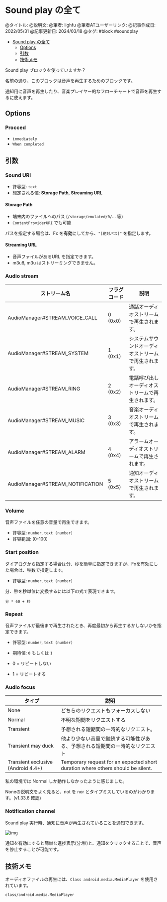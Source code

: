 # Sound play の全て

@タイトル: 
@説明文: 
@筆者: lighfu
@筆者ATユーザーリンク: 
@記事作成日: 2022/05/31
@記事更新日: 2024/03/18
@タグ: #block #soundplay

<ul>
    <li><a href="#sound-play-の全て">Sound play の全て</a>
        <ul>
            <li><a href="#options">Options</a></li>
            <li><a href="#引数">引数</a></li>
            <li><a href="#技術メモ">技術メモ</a></li>
        </ul>
    </li>
</ul>

<p>Sound play ブロックを使っていますか？</p>
<p>名前の通り、このブロックは音声を再生するためのブロックです。</p>
<p>通知用に音声を再生したり、音楽プレイヤー的なフローチャートで音声を再生するに使えます。</p>
<h2 id="options">Options</h2>
<h3 id="procced">Procced</h3>
<ul>
    <li><code>immediately</code></li>
    <li><code>When completed</code></li>
</ul>
<h2 id="引数">引数</h2>
<h3 id="sound-uri">Sound URI</h3>
<ul>
    <li>許容型: <code>text</code></li>
    <li>想定される値: <strong>Storage Path</strong>, <strong>Streaming URL</strong></li>
</ul>
<h4 id="storage-path">Storage Path</h4>
<ul>
    <li>端末内のファイルへのパス (<code>/storage/emulated/0/</code>… 等)</li>
    <li><code>ContentProviderURI</code> でも可能</li>
</ul>
<p>パスを指定する場合は、Fx を<strong>有効</strong>にしてから、<code>"[絶対パス]"</code> を指定します。</p>
<h4 id="streaming-url">Streaming URL</h4>
<ul>
    <li>音声ファイルがあるURL を指定できます。</li>
    <li>m3u8, m3u はストリーミングできません。</li>
</ul>
<h3 id="audio-stream">Audio stream</h3>

<table>
    <thead>
        <tr>
            <th>ストリーム名</th>
            <th>フラグコード</th>
            <th>説明</th>
        </tr>
    </thead>
    <tbody>
        <tr>
            <td>AudioManager#STREAM_VOICE_CALL</td>
            <td>0 (0x0)</td>
            <td>通話オーディオストリームで再生されます。</td>
        </tr>
        <tr>
            <td>AudioManager#STREAM_SYSTEM</td>
            <td>1 (0x1)</td>
            <td>システムサウンドオーディオストリームで再生されます。</td>
        </tr>
        <tr>
            <td>AudioManager#STREAM_RING</td>
            <td>2 (0x2)</td>
            <td>電話呼び出しオーディオストリームで再生されます。</td>
        </tr>
        <tr>
            <td>AudioManager#STREAM_MUSIC</td>
            <td>3 (0x3)</td>
            <td>音楽オーディオストリームで再生されます。</td>
        </tr>
        <tr>
            <td>AudioManager#STREAM_ALARM</td>
            <td>4 (0x4)</td>
            <td>アラームオーディオストリームで再生されます。</td>
        </tr>
        <tr>
            <td>AudioManager#STREAM_NOTIFICATION</td>
            <td>5 (0x5)</td>
            <td>通知オーディオストリームで再生されます。</td>
        </tr>
    </tbody>
</table>
<h3 id="volume">Volume</h3>
<p>音声ファイルを任意の音量で再生できます。</p>
<ul>
    <li>許容型: <code>number</code>, <code>text (number)</code></li>
    <li>許容範囲: (0-100)</li>
</ul>
<h3 id="start-position">Start position</h3>
<p>ダイアログから指定する場合は分、秒を簡単に指定できますが、Fxを有効にした場合は、秒数で指定します。</p>
<ul>
    <li>許容型: <code>number</code>, <code>text (number)</code></li>
</ul>
<p>分、秒を秒単位に変換するには以下の式で表現できます。</p>
<pre><code>分 * 60 + 秒</code></pre>
<h3 id="repeat">Repeat</h3>
<p>音声ファイルが最後まで再生されたとき、再度最初から再生するかしないかを指定できます。</p>
<ul>
    <li>
        <p>許容型: <code>number</code>, <code>text (number)</code></p>
    </li>
    <li>
        <p>期待値: <code>0</code> もしくは <code>1</code></p>
    </li>
    <li>
        <p>0 = リピートしない</p>
    </li>
    <li>
        <p>1 = リピートする</p>
    </li>
</ul>
<h3 id="audio-focus">Audio focus</h3>

<table>
    <thead>
        <tr>
            <th>タイプ</th>
            <th>説明</th>
        </tr>
    </thead>
    <tbody>
        <tr>
            <td>None</td>
            <td>どちらのリクエストもフォーカスしない</td>
        </tr>
        <tr>
            <td>Normal</td>
            <td>不明な期間をリクエストする</td>
        </tr>
        <tr>
            <td>Transient</td>
            <td>予想される短期間の一時的なリクエスト。</td>
        </tr>
        <tr>
            <td>Transient may duck</td>
            <td>他より少ない音量で継続する可能性がある、予想される短期間の一時的なリクエスト</td>
        </tr>
        <tr>
            <td>Transient exclusive (Android 4.4+)</td>
            <td>Temporary request for an expected short duration where others should be silent.</td>
        </tr>
    </tbody>
</table>
<p>私の環境では Normal しか動作しなかったように感じました。</p>
<p>Noneの説明文をよく見ると、not を nor とタイプミスしているのがわかります。(v1.33.6 確認)</p>
<h3 id="notification-channel">Notification channel</h3>
<p>Sound play 実行時、通知に音声が再生されていることを通知できます。</p>
<p class="center"><img class="screenshot" src="https://gyazo.com/05bb346449659c2bd3a14f45a03240a3/raw" alt="img"></p>
<p>通知を有効にすると簡単な進捗表示(分:秒)と、通知をクリックすることで、音声を停止することが可能です。</p>
<h2 id="技術メモ">技術メモ</h2>
<p>オーディオファイルの再生には、<code>Class android.media.MediaPlayer</code> を使用されています。</p>
<p><code>class/android.media.MediaPlayer</code></p>
